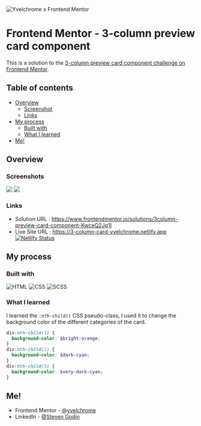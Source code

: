 ![Yvelchrome x Frontend Mentor](https://user-images.githubusercontent.com/55931217/173252483-facf776d-ac95-455f-9933-98dd79c35e41.png)

# Frontend Mentor - 3-column preview card component

This is a solution to the [3-column preview card component challenge on Frontend Mentor](https://www.frontendmentor.io/challenges/3column-preview-card-component-pH92eAR2-).

## Table of contents

- [Overview](#overview)
  - [Screenshot](#screenshot)
  - [Links](#links)
- [My process](#my-process)
  - [Built with](#built-with)
  - [What I learned](#what-i-learned)
- [Me!](#me)

## Overview

### Screenshots

![](https://user-images.githubusercontent.com/55931217/180799899-0faf3436-04e2-495a-8fe4-cbff90d0bcac.png)
![](https://user-images.githubusercontent.com/55931217/180799215-688314c2-ee06-42de-86c3-4f8c1e87e405.png)

### Links

- Solution URL : https://www.frontendmentor.io/solutions/3column-preview-card-component-KwceQ2Jq1I
- Live Site URL : https://3-column-card-yvelchrome.netlify.app
  <br/>
  [![Netlify Status](https://api.netlify.com/api/v1/badges/68765fc9-c520-4fa5-8234-8de83fb4e4a9/deploy-status)](https://app.netlify.com/sites/3-column-card-yvelchrome/deploys)

## My process

### Built with

![HTML](https://img.shields.io/badge/HTML5-E34F26?style=for-the-badge&logo=html5&logoColor=white)
![CSS](https://img.shields.io/badge/CSS3-1572B6?style=for-the-badge&logo=css3&logoColor=white)
![SCSS](https://img.shields.io/badge/Scss-CC6699?style=for-the-badge&logo=sass&logoColor=white)

### What I learned

I learned the `:nth-child()` CSS pseudo-class, I used it to change the background color of the different categories of the card.

```scss
div:nth-child(1) {
  background-color: $bright-orange;
}
div:nth-child(2) {
  background-color: $dark-cyan;
}
div:nth-child(3) {
  background-color: $very-dark-cyan;
}
```

## Me!

- Frontend Mentor - [@yvelchrome](https://www.frontendmentor.io/profile/yvelchrome)
- LinkedIn - [@Steven Godin](https://www.linkedin.com/in/steven-godin/)
